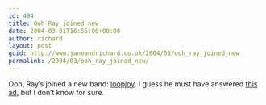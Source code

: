 ```yaml
---
id: 494
title: Ooh Ray joined new
date: 2004-03-01T16:56:00+00:00
author: richard
layout: post
guid: http://www.janeandrichard.co.uk/2004/03/ooh_ray_joined_new
permalink: /2004/03/ooh_ray_joined_new/
---
```

Ooh, Ray&#8217;s joined a new band: [loopjoy](http://www.loopjoy.com/). I guess he must have answered [this ad](http://www.webprofusion.com/soundshed/ViewListingDetails.asp?numListingID=1209), but I don&#8217;t know for sure.